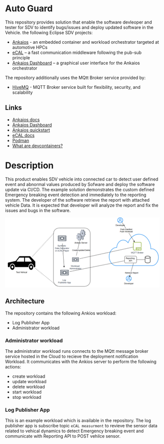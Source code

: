 # Auto Guard

This repository provides solution that enable the software devleoper and tester for SDV to identify bugs/issues and deploy updated software in the Vehicle.
the following Eclipse SDV projects:
* [Ankaios](https://eclipse-ankaios.github.io/ankaios/latest/) - an embedded container and workload orchestrator targeted at automotive HPCs
* [eCAL](https://ecal.io/) – a fast communication middleware following the pub-sub principle
* [Ankaios Dashboard](https://github.com/FelixMoelders/ankaios-dashboard) – a graphical user interface for the Ankaios orchestrator

The repository additionally uses the MQtt Broker service provided by:
* [HiveMQ](https://www.hivemq.com/) - MQTT Broker service built for flexibility, security, and scalability


## Links

- [Ankaios docs](https://eclipse-ankaios.github.io/ankaios/0.5/)
- [Ankaios Dashboard](https://github.com/FelixMoelders/ankaios-dashboard)
- [Ankaios quickstart](https://eclipse-ankaios.github.io/ankaios/0.5/usage/quickstart/)
- [eCAL docs](https://eclipse-ecal.github.io/ecal/)
- [Podman](https://docs.podman.io/en/v4.9.3/)
- [What are devcontainers?](https://containers.dev/)

# Description
This product enables SDV vehicle into connected car to detect user defined event and abnormal values produced by Sofware and deploy the software update via CI/CD.
The example solution demonstrates the custom defined Emergency breaking event detection and immediately to the reporting system. The developer of the software retrieve
the report with attached vehicle Data. It is expected that developer will analyze the report and fix the issues and bugs in the software.



![Context View](diagrams/architecture_diagram.PNG)

## Architecture

The repository contains the following Ankios workload:
- Log Publisher App
- Administrator workload

### Administrator workload

The administrator workload runs connects to the MQtt message broker service hosted in the Cloud to recieve the deployment notification Workload. It communicates with the Ankios server to perform the following actions:
- create workload
- update workload
- delete workload
- start workload
- stop workload

### Log Publisher App
This is an example workload which is available in the repository. The log publisher app is subscribe topic `eCAL measurment` to revieve the sensor data related to 
vehical dynamics to detect Emergency breaking event and communicate with Reporting API to POST vehilce sensor.
